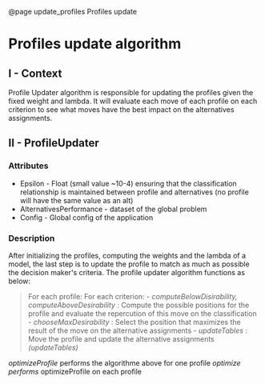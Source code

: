 @page update_profiles Profiles update

# Profiles update algorithm

## I - Context

Profile Updater algorithm is responsible for updating the profiles given the fixed weight and lambda. It will evaluate each move of each profile on each criterion to see what moves have the best impact on the alternatives assignments.

## II - ProfileUpdater

### Attributes

* Epsilon - Float (small value ~10-4) ensuring that the classification relationship is maintained between profile and alternatives (no profile will have the same value as an alt)
* AlternativesPerformance - dataset of the global problem
* Config - Global config of the application

### Description

After initializing the profiles, computing the weights and the lambda of a model, the last step is to update the profile to match as much as possible the decision maker's criteria.
The profile updater algorithm functions as below:


>For each profile:
>    For each criterion:
>        - *computeBelowDisirability, computeAboveDesirability* : Compute the possible positions for the profile and evaluate the repercution of this move on the classification 
>        - *chooseMaxDesirability* : Select the position that maximizes the result of the move on the alternative assignments 
>        - *updateTables* : Move the profile and update the alternative assignments *(updateTables)*


*optimizeProfile* performs the algorithme above for one profile
*optimize performs* optimizeProfile on each profile